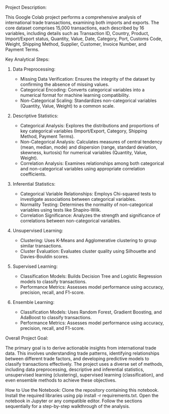 Project Description:

This Google Colab project performs a comprehensive analysis of international trade transactions, examining both imports and exports. The core dataset comprises 15,000 transactions, each described by 16 variables, including details such as Transaction ID, Country, Product, Import/Export status, Quantity, Value, Date, Category, Port, Customs Code, Weight, Shipping Method, Supplier, Customer, Invoice Number, and Payment Terms.

Key Analytical Steps:

1.  Data Preprocessing:
    *   Missing Data Verification: Ensures the integrity of the dataset by confirming the absence of missing values.
    *   Categorical Encoding: Converts categorical variables into a numerical format for machine learning compatibility.
    *   Non-Categorical Scaling: Standardizes non-categorical variables (Quantity, Value, Weight) to a common scale.

2.  Descriptive Statistics:
    *   Categorical Analysis: Explores the distributions and proportions of key categorical variables (Import/Export, Category, Shipping Method, Payment Terms).
    *   Non-Categorical Analysis: Calculates measures of central tendency (mean, median, mode) and dispersion (range, standard deviation, skewness, kurtosis) for numerical variables (Quantity, Value, Weight).
    *   Correlation Analysis: Examines relationships among both categorical and non-categorical variables using appropriate correlation coefficients.

3.  Inferential Statistics:
    *   Categorical Variable Relationships: Employs Chi-squared tests to investigate associations between categorical variables.
    *   Normality Testing: Determines the normality of non-categorical variables using tests like Shapiro-Wilk.
    *   Correlation Significance: Analyzes the strength and significance of correlations between non-categorical variables.

4.  Unsupervised Learning:
    *   Clustering: Uses K-Means and Agglomerative clustering to group similar transactions.
    *   Cluster Evaluation: Evaluates cluster quality using Silhouette and Davies-Bouldin scores.

5.  Supervised Learning:
    *   Classification Models: Builds Decision Tree and Logistic Regression models to classify transactions.
    *   Performance Metrics: Assesses model performance using accuracy, precision, recall, and F1-score.

6. Ensemble Learning:
    * Classification Models: Uses Random Forest, Gradient Boosting, and AdaBoost to classify transactions.
    * Performance Metrics: Assesses model performance using accuracy, precision, recall, and F1-score.

Overall Project Goal:

The primary goal is to derive actionable insights from international trade data. This involves understanding trade patterns, identifying relationships between different trade factors, and developing predictive models to classify transactions effectively. The project uses a diverse set of methods, including data preprocessing, descriptive and inferential statistics, unsupervised learning (clustering), supervised learning (classification), and even ensemble methods to achieve these objectives.


How to Use the Notebook:
Clone the repository containing this notebook. Install the required libraries using pip install -r requirements.txt. Open the notebook in Jupyter or any compatible editor. Follow the sections sequentially for a step-by-step walkthrough of the analysis.
